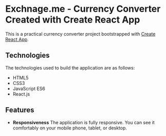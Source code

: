 # Exchnage.me - Currency Converter Created with Create React App

This is a practical currency converter project bootstrapped with [Create React App](https://github.com/facebook/create-react-app).

## Technologies
The technologies used to build the application are as follows:
- HTML5
- CSS3
- JavaScript ES6
- React.js

## Features

- **Responsiveness**
  The application is fully responsive. You can see it comfortably on your mobile phone, tablet, or desktop.